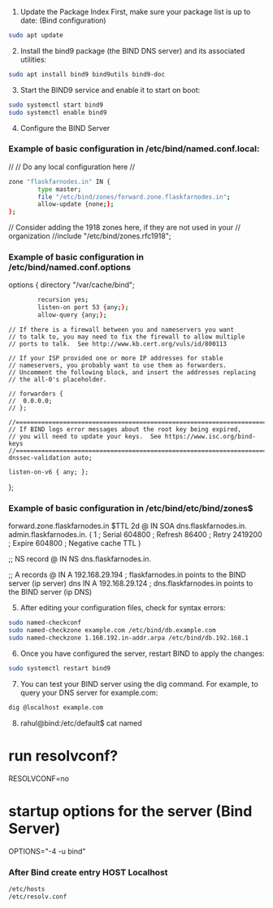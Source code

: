 1. Update the Package Index First, make sure your package list is up to date: (Bind configuration)


```bash
sudo apt update
```

2. Install the bind9 package (the BIND DNS server) and its associated utilities:

```bash
sudo apt install bind9 bind9utils bind9-doc
```

3. Start the BIND9 service and enable it to start on boot:

```bash
sudo systemctl start bind9
sudo systemctl enable bind9
```

4. Configure the BIND Server

### Example of basic configuration in /etc/bind/named.conf.local:

//
// Do any local configuration here
//

```bash
zone "flaskfarnodes.in" IN {
        type master;
        file "/etc/bind/zones/forward.zone.flaskfarnodes.in";
        allow-update {none;};
};
```

// Consider adding the 1918 zones here, if they are not used in your
// organization
//include "/etc/bind/zones.rfc1918";

### Example of basic configuration in /etc/bind/named.conf.options

options {
	directory "/var/cache/bind";

```bash
        recursion yes;
        listen-on port 53 {any;};
        allow-query {any;};
```
	// If there is a firewall between you and nameservers you want
	// to talk to, you may need to fix the firewall to allow multiple
	// ports to talk.  See http://www.kb.cert.org/vuls/id/800113

	// If your ISP provided one or more IP addresses for stable 
	// nameservers, you probably want to use them as forwarders.  
	// Uncomment the following block, and insert the addresses replacing 
	// the all-0's placeholder.

	// forwarders {
	// 	0.0.0.0;
	// };

	//========================================================================
	// If BIND logs error messages about the root key being expired,
	// you will need to update your keys.  See https://www.isc.org/bind-keys
	//========================================================================
	dnssec-validation auto;

	listen-on-v6 { any; };
};


### Example of basic configuration in /etc/bind/etc/bind/zones$ 

forward.zone.flaskfarnodes.in 
$TTL 2d
@   IN  SOA dns.flaskfarnodes.in. admin.flaskfarnodes.in. (
        1          ; Serial
        604800     ; Refresh
        86400      ; Retry
        2419200    ; Expire
        604800     ; Negative cache TTL
)

;; NS record
@       IN  NS  dns.flaskfarnodes.in.

;; A records
@       IN  A   192.168.29.194   ; flaskfarnodes.in points to the BIND server (ip server)
dns     IN  A   192.168.29.124   ; dns.flaskfarnodes.in points to the BIND server (ip DNS)


5. After editing your configuration files, check for syntax errors:

```bash
sudo named-checkconf
sudo named-checkzone example.com /etc/bind/db.example.com
sudo named-checkzone 1.168.192.in-addr.arpa /etc/bind/db.192.168.1
```

6. Once you have configured the server, restart BIND to apply the changes:

```bash
sudo systemctl restart bind9
```

7. You can test your BIND server using the dig command. For example, to query your DNS server for example.com:

```bash
dig @localhost example.com
```

8. rahul@bind:/etc/default$ cat named 

# run resolvconf?
RESOLVCONF=no

# startup options for the server (Bind Server)
OPTIONS="-4 -u bind"


###  After Bind create entry HOST Localhost

```bash
/etc/hosts
/etc/resolv.conf
```



